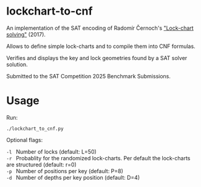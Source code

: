 # lockchart-to-cnf

An implementation of the SAT encoding of Radomír Černoch's ["Lock-chart solving"](https://github.com/cernoch/mks-dis/blob/master/LockChartSolvingWeb.pdf) (2017). 

Allows to define simple lock-charts and to compile them into CNF formulas. 

Verifies and displays the key and lock geometries found by a SAT solver solution. 

Submitted to the SAT Competition 2025 Benchmark Submissions.

# Usage
Run: 

``` ./lockchart_to_cnf.py ```

Optional flags:

```-l ``` Number of locks (default: L=50) \
```-r ``` Probablity for the randomized lock-charts. Per default the lock-charts are structured (default: r=0) \
```-p ``` Number of positions per key (default: P=8) \
```-d ``` Number of depths per key position (default: D=4) 

